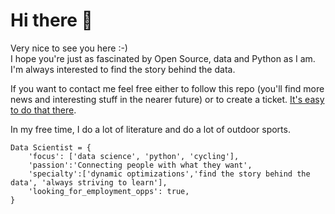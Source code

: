# Hi there 👋

Very nice to see you here :-)  
I hope you're just as fascinated by Open Source, data and Python as I am.  
I'm always interested to find the story behind the data.  

If you want to contact me feel free either to follow this repo (you'll find more news and interesting stuff in the nearer future) or to create a ticket. [It's easy to do that there](https://github.com/squeezer44/squeezer44/issues).  

In my free time, I do a lot of literature and do a lot of outdoor sports.  

```
Data Scientist = {
    'focus': ['data science', 'python', 'cycling'],
    'passion':'Connecting people with what they want',
    'specialty':['dynamic optimizations','find the story behind the data', 'always striving to learn'],
    'looking_for_employment_opps': true,
}
```
